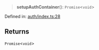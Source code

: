 > **setupAuthContainer**(): `Promise`\<`void`\>

Defined in: [auth/index.ts:28](https://github.com/insaneonai/vibe/blob/38750ac63d7667ff05bc1fd759fe140b2ffc9b1c/backend/src/modules/auth/index.ts#L28)

## Returns

`Promise`\<`void`\>
